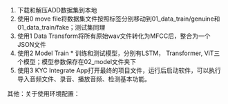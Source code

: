 1. 下载和解压ADD数据集到本地
2. 使用0 move file将数据集文件按照标签分别移动到01_data_train/genuine和01_data_train/fake；测试集同理
3. 使用1 Data Transform将所有原始wav文件转化为MFCC后，整合为一个JSON文件
4. 使用2 Model Train * 训练和测试模型，分别有LSTM， Transformer, ViT三个模型；模型参数保存在02_model文件夹下
5. 使用3 KYC Integrate App打开最终的项目文件，运行后启动软件，可以执行导入音频文件、录音、播放音频、检测基本功能。


其他：关于使用环境配置：
